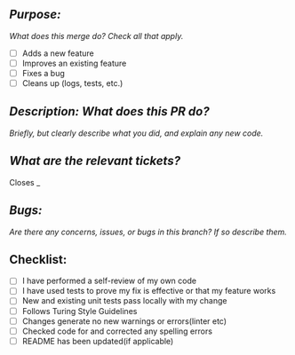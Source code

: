 ## *Purpose:*

*What does this merge do? Check all that apply.*
- [ ] Adds a new feature
- [ ] Improves an existing feature
- [ ] Fixes a bug
- [ ] Cleans up (logs, tests, etc.)

## *Description: What does this PR do?*



*Briefly, but clearly describe what you did, and explain any new code.*



## *What are the relevant tickets?*
Closes _

## *Bugs:*
*Are there any concerns, issues, or bugs in this branch? If so describe them.*



## Checklist:
- [ ] I have performed a self-review of my own code
- [ ] I have used tests to prove my fix is effective or that my feature works
- [ ] New and existing unit tests pass locally with my change
- [ ] Follows Turing Style Guidelines 
- [ ] Changes generate no new warnings or errors(linter etc) 
- [ ] Checked code for and corrected any spelling errors 
- [ ] README has been updated(if applicable)
